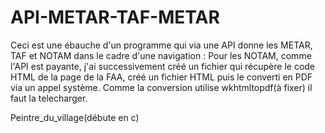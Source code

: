 # API-METAR-TAF-METAR
Ceci est une ébauche d'un programme qui via une API donne les METAR, TAF et NOTAM dans le cadre d'une navigation : 
Pour les NOTAM, comme l'API est payante, j'ai successivement créé un fichier qui récupère le code HTML de la page de la FAA, créé un fichier HTML puis le converti en PDF via un appel système. Comme la conversion utilise wkhtmltopdf(à fixer)
il faut la telecharger.

Peintre_du_village(débute en c)
